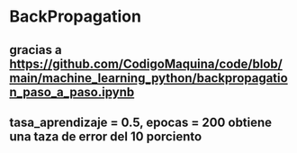 # BackPropagation

## gracias a https://github.com/CodigoMaquina/code/blob/main/machine_learning_python/backpropagation_paso_a_paso.ipynb

## tasa_aprendizaje = 0.5, epocas = 200 obtiene una taza de error del 10 porciento 
